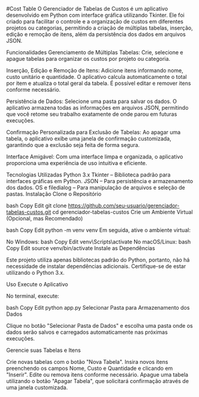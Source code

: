 #Cost Table
O Gerenciador de Tabelas de Custos é um aplicativo desenvolvido em Python com interface gráfica utilizando Tkinter. Ele foi criado para facilitar o controle e a organização de custos em diferentes projetos ou categorias, permitindo a criação de múltiplas tabelas, inserção, edição e remoção de itens, além da persistência dos dados em arquivos JSON.

Funcionalidades
Gerenciamento de Múltiplas Tabelas:
Crie, selecione e apague tabelas para organizar os custos por projeto ou categoria.

Inserção, Edição e Remoção de Itens:
Adicione itens informando nome, custo unitário e quantidade. O aplicativo calcula automaticamente o total por item e atualiza o total geral da tabela. É possível editar e remover itens conforme necessário.

Persistência de Dados:
Selecione uma pasta para salvar os dados. O aplicativo armazena todas as informações em arquivos JSON, permitindo que você retome seu trabalho exatamente de onde parou em futuras execuções.

Confirmação Personalizada para Exclusão de Tabelas:
Ao apagar uma tabela, o aplicativo exibe uma janela de confirmação customizada, garantindo que a exclusão seja feita de forma segura.

Interface Amigável:
Com uma interface limpa e organizada, o aplicativo proporciona uma experiência de uso intuitiva e eficiente.

Tecnologias Utilizadas
Python 3.x
Tkinter – Biblioteca padrão para interfaces gráficas em Python.
JSON – Para persistência e armazenamento dos dados.
OS e filedialog – Para manipulação de arquivos e seleção de pastas.
Instalação
Clone o Repositório

bash
Copy
Edit
git clone https://github.com/seu-usuario/gerenciador-tabelas-custos.git
cd gerenciador-tabelas-custos
Crie um Ambiente Virtual (Opcional, mas Recomendado)

bash
Copy
Edit
python -m venv venv
Em seguida, ative o ambiente virtual:

No Windows:
bash
Copy
Edit
venv\Scripts\activate
No macOS/Linux:
bash
Copy
Edit
source venv/bin/activate
Instale as Dependências

Este projeto utiliza apenas bibliotecas padrão do Python, portanto, não há necessidade de instalar dependências adicionais. Certifique-se de estar utilizando o Python 3.x.

Uso
Execute o Aplicativo

No terminal, execute:

bash
Copy
Edit
python app.py
Selecionar Pasta para Armazenamento dos Dados

Clique no botão "Selecionar Pasta de Dados" e escolha uma pasta onde os dados serão salvos e carregados automaticamente nas próximas execuções.

Gerencie suas Tabelas e Itens

Crie novas tabelas com o botão "Nova Tabela".
Insira novos itens preenchendo os campos Nome, Custo e Quantidade e clicando em "Inserir".
Edite ou remova itens conforme necessário.
Apague uma tabela utilizando o botão "Apagar Tabela", que solicitará confirmação através de uma janela customizada.
